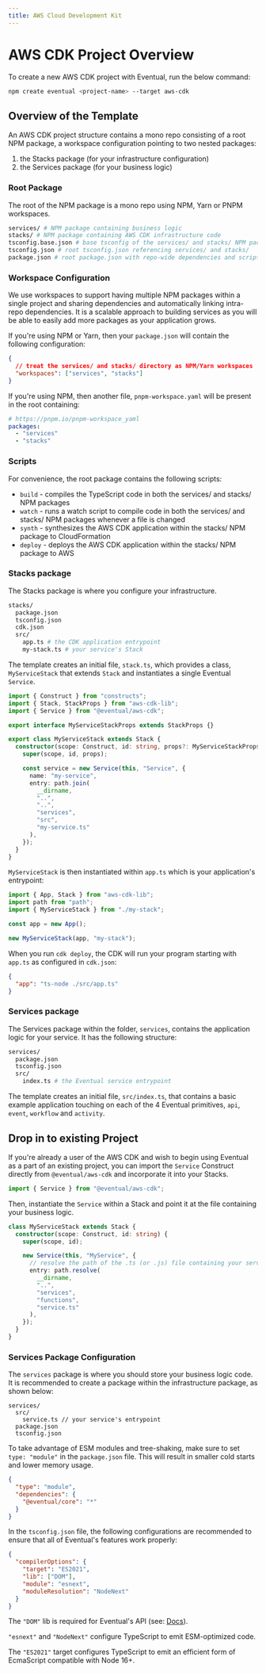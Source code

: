 ```yaml
---
title: AWS Cloud Development Kit
---
```


# AWS CDK Project Overview

To create a new AWS CDK project with Eventual, run the below command:

```sh
npm create eventual <project-name> --target aws-cdk
```

## Overview of the Template

An AWS CDK project structure contains a mono repo consisting of a root NPM package, a workspace configuration pointing to two nested packages:

1. the Stacks package (for your infrastructure configuration)
2. the Services package (for your business logic)

### Root Package

The root of the NPM package is a mono repo using NPM, Yarn or PNPM workspaces.

```sh
services/ # NPM package containing business logic
stacks/ # NPM package containing AWS CDK infrastructure code
tsconfig.base.json # base tsconfig of the services/ and stacks/ NPM packages
tsconfig.json # root tsconfig.json referencing services/ and stacks/
package.json # root package.json with repo-wide dependencies and scripts
```

### Workspace Configuration

We use workspaces to support having multiple NPM packages within a single project and sharing dependencies and automatically linking intra-repo dependencies. It is a scalable approach to building services as you will be able to easily add more packages as your application grows.

If you're using NPM or Yarn, then your `package.json` will contain the following configuration:

```json
{
  // treat the services/ and stacks/ directory as NPM/Yarn workspaces
  "workspaces": ["services", "stacks"]
}
```

If you're using NPM, then another file, `pnpm-workspace.yaml` will be present in the root containing:

```yml
# https://pnpm.io/pnpm-workspace_yaml
packages:
  - "services"
  - "stacks"
```

### Scripts

For convenience, the root package contains the following scripts:

- `build` - compiles the TypeScript code in both the services/ and stacks/ NPM packages
- `watch` - runs a watch script to compile code in both the services/ and stacks/ NPM packages whenever a file is changed
- `synth` - synthesizes the AWS CDK application within the stacks/ NPM package to CloudFormation
- `deploy` - deploys the AWS CDK application within the stacks/ NPM package to AWS

### Stacks package

The Stacks package is where you configure your infrastructure.

```sh
stacks/
  package.json
  tsconfig.json
  cdk.json
  src/
    app.ts # the CDK application entrypoint
    my-stack.ts # your service's Stack
```

The template creates an initial file, `stack.ts`, which provides a class, `MyServiceStack` that extends `Stack` and instantiates a single Eventual `Service`.

```ts
import { Construct } from "constructs";
import { Stack, StackProps } from "aws-cdk-lib";
import { Service } from "@eventual/aws-cdk";

export interface MyServiceStackProps extends StackProps {}

export class MyServiceStack extends Stack {
  constructor(scope: Construct, id: string, props?: MyServiceStackProps) {
    super(scope, id, props);

    const service = new Service(this, "Service", {
      name: "my-service",
      entry: path.join(
        __dirname,
        "..",
        "..",
        "services",
        "src",
        "my-service.ts"
      ),
    });
  }
}
```

`MyServiceStack` is then instantiated within `app.ts` which is your application's entrypoint:

```ts
import { App, Stack } from "aws-cdk-lib";
import path from "path";
import { MyServiceStack } from "./my-stack";

const app = new App();

new MyServiceStack(app, "my-stack");
```

When you run `cdk deploy`, the CDK will run your program starting with `app.ts` as configured in `cdk.json`:

```json
{
  "app": "ts-node ./src/app.ts"
}
```

### Services package

The Services package within the folder, `services`, contains the application logic for your service. It has the following structure:

```sh
services/
  package.json
  tsconfig.json
  src/
    index.ts # the Eventual service entrypoint
```

The template creates an initial file, `src/index.ts`, that contains a basic example application touching on each of the 4 Eventual primitives, `api`, `event`, `workflow` and `activity`.

## Drop in to existing Project

If you're already a user of the AWS CDK and wish to begin using Eventual as a part of an existing project, you can import the `Service` Construct directly from `@eventual/aws-cdk` and incorporate it into your Stacks.

```ts
import { Service } from "@eventual/aws-cdk";
```

Then, instantiate the `Service` within a Stack and point it at the file containing your business logic.

```ts
class MyServiceStack extends Stack {
  constructor(scope: Construct, id: string) {
    super(scope, id);

    new Service(this, "MyService", {
      // resolve the path of the .ts (or .js) file containing your service code
      entry: path.resolve(
        __dirname,
        "..",
        "services",
        "functions",
        "service.ts"
      ),
    });
  }
}
```

### Services Package Configuration

The `services` package is where you should store your business logic code. It is recommended to create a package within the infrastructure package, as shown below:

```
services/
  src/
    service.ts // your service's entrypoint
  package.json
  tsconfig.json
```

To take advantage of ESM modules and tree-shaking, make sure to set `type: "module"` in the `package.json` file. This will result in smaller cold starts and lower memory usage.

```json
{
  "type": "module",
  "dependencies": {
    "@eventual/core": "*"
  }
}
```

In the `tsconfig.json` file, the following configurations are recommended to ensure that all of Eventual's features work properly:

```json
{
  "compilerOptions": {
    "target": "ES2021",
    "lib": ["DOM"],
    "module": "esnext",
    "moduleResolution": "NodeNext"
  }
}
```

The `"DOM"` lib is required for Eventual's API (see: [Docs](../reference/api.md#router)).

`"esnext"` and `"NodeNext"` configure TypeScript to emit ESM-optimized code.

The `"ES2021"` target configures TypeScript to emit an efficient form of EcmaScript compatible with Node 16+.
